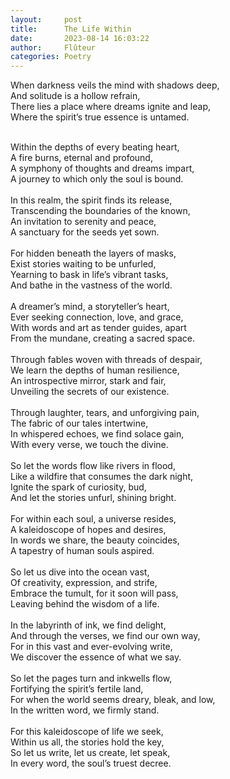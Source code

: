 ```yaml
---
layout:     post
title:      The Life Within
date:       2023-08-14 16:03:22 
author:     Flûteur
categories: Poetry
---
```

When darkness veils the mind with shadows deep,
<br>
And solitude is a hollow refrain,
<br>
There lies a place where dreams ignite and leap,
<br>
Where the spirit’s true essence is untamed.
<br>

<br>
Within the depths of every beating heart,
<br>
A fire burns, eternal and profound,
<br>
A symphony of thoughts and dreams impart,
<br>
A journey to which only the soul is bound.
<br>

<br>
In this realm, the spirit finds its release,
<br>
Transcending the boundaries of the known,
<br>
An invitation to serenity and peace,
<br>
A sanctuary for the seeds yet sown.
<br>

<br>
For hidden beneath the layers of masks,
<br>
Exist stories waiting to be unfurled,
<br>
Yearning to bask in life’s vibrant tasks,
<br>
And bathe in the vastness of the world.
<br>

<br>
A dreamer’s mind, a storyteller’s heart,
<br>
Ever seeking connection, love, and grace,
<br>
With words and art as tender guides, apart
<br>
From the mundane, creating a sacred space.
<br>

<br>
Through fables woven with threads of despair,
<br>
We learn the depths of human resilience,
<br>
An introspective mirror, stark and fair,
<br>
Unveiling the secrets of our existence.
<br>

<br>
Through laughter, tears, and unforgiving pain,
<br>
The fabric of our tales intertwine,
<br>
In whispered echoes, we find solace gain,
<br>
With every verse, we touch the divine.
<br>

<br>
So let the words flow like rivers in flood,
<br>
Like a wildfire that consumes the dark night,
<br>
Ignite the spark of curiosity, bud,
<br>
And let the stories unfurl, shining bright.
<br>

<br>
For within each soul, a universe resides,
<br>
A kaleidoscope of hopes and desires,
<br>
In words we share, the beauty coincides,
<br>
A tapestry of human souls aspired.
<br>

<br>
So let us dive into the ocean vast,
<br>
Of creativity, expression, and strife,
<br>
Embrace the tumult, for it soon will pass,
<br>
Leaving behind the wisdom of a life.
<br>

<br>
In the labyrinth of ink, we find delight,
<br>
And through the verses, we find our own way,
<br>
For in this vast and ever-evolving write,
<br>
We discover the essence of what we say.
<br>

<br>
So let the pages turn and inkwells flow,
<br>
Fortifying the spirit’s fertile land,
<br>
For when the world seems dreary, bleak, and low,
<br>
In the written word, we firmly stand.
<br>

<br>
For this kaleidoscope of life we seek,
<br>
Within us all, the stories hold the key,
<br>
So let us write, let us create, let speak,
<br>
In every word, the soul’s truest decree.